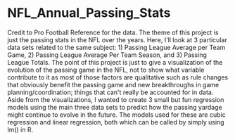 # NFL_Annual_Passing_Stats
Credit to Pro Football Reference for the data. The theme of this project is just the passing stats in the NFL over the years. Here, I'll look at 3 particular data sets related to the same subject: 1) Passing League Average per Team Game, 2)  Passing League Average Per Team Season, and 3)  Passing League Totals. The point of this project is just to give a visualization of the evolution of the passing game in the NFL, not to show what variable contribute to it as most of those factors are qualitative such as rule changes that obviously benefit the passing game and new breakthroughs in game planning/coordination; things that can't really be accounted for in data. Aside from the visualizations, I wanted to create 3 small but fun regression models using the main three data sets to predict how the passing yardage might continue to evolve in the future. The models used for these are cubic regression and linear regression, both which can be called by simply using lm() in R. 
